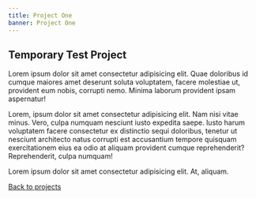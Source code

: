 ```yaml
---
title: Project One
banner: Project One
---
```


## Temporary Test Project

Lorem ipsum dolor sit amet consectetur adipisicing elit. Quae doloribus id cumque maiores amet deserunt soluta voluptatem, facere molestiae ut, provident eum nobis, corrupti nemo. Minima laborum provident ipsam aspernatur!

Lorem, ipsum dolor sit amet consectetur adipisicing elit. Nam nisi vitae minus. Vero, culpa numquam nesciunt iusto expedita saepe. Iusto harum voluptatem facere consectetur ex distinctio sequi doloribus, tenetur ut nesciunt architecto natus corrupti est accusantium tempore quisquam exercitationem eius ea odio at aliquam provident cumque reprehenderit? Reprehenderit, culpa numquam!

Lorem ipsum dolor sit amet consectetur adipisicing elit. At, aliquam.

[Back to projects](/projects)